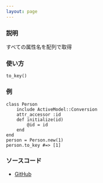 ```yaml
---
layout: page
---
```


### 説明

すべての属性名を配列で取得

### 使い方

    to_key()

### 例

    class Person
        include ActiveModel::Conversion
        attr_accessor :id
        def initialize(id)
            @id = id
        end
    end
    person = Person.new(1)
    person.to_key #=> [1]

### ソースコード

- [GitHub](https://github.com/rails/rails/blob/984c3ef2775781d47efa9f541ce570daa2434a80/activemodel/lib/active_model/conversion.rb#L59)
